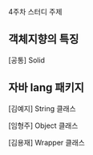 4주차 스터디 주제

## 객체지향의 특징
[공통] Solid

## 자바 lang 패키지
[김예지] String 클래스

[임형주] Object 클래스

[김용재] Wrapper 클래스